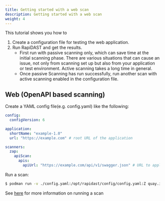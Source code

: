 ```yaml
---
title: Getting started with a web scan
description: Getting started with a web scan
weight: 4
---
```



This tutorial shows you how to

1. Create a configuration file for testing the web application.
2. Run RapiDAST and get the results.
    - First run with passive scanning only, which can save time at the initial scanning phase. There are various situations that can cause an issue, not only from scanning set up but also from your application or test environment. Active scanning takes a long time in general.
    - Once passive Scanning has run successfully, run another scan with active scanning enabled in the configuration file.


## Web (OpenAPI based scanning)

Create a YAML config file(e.g. config.yaml) like the following:

```yaml
config:
  configVersion: 6

application:
  shortName: "example-1.0"
  url: "https://example.com" # root URL of the application

scanners:
  zap:
    apiScan:
      apis:
        apiUrl: "https://example.com/api/v1/swagger.json" # URL to application openAPI spec
```

Run a scan:

```sh
$ podman run -v ./config.yaml:/opt/rapidast/config/config.yaml:Z quay.io/redhatproductsecurity/rapidast:latest
```

See [here](./run-in-container.md) for more information on running a scan